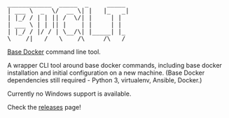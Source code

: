 <pre>
____________  _____  _     _____ 
| ___ \  _  \/  __ \| |   |_   _|
| |_/ / | | || /  \/| |     | |  
| ___ \ | | || |    | |     | |  
| |_/ / |/ / | \__/\| |_____| |_ 
\____/|___/   \____/\_____/\___/ 
</pre>

[Base Docker](https://github.com/mikejw/base-docker) command line tool.

A wrapper CLI tool around base docker commands, including base docker installation
and initial configuration on a new machine.  (Base Docker dependencies still required - Python 3, virtualenv, Ansible, Docker.)

Currently no Windows support is available.

Check the [releases](https://github.com/mikejw/bdcli/releases) page!
